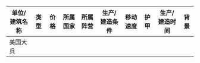 |    单位/建筑名称   |  类型  | 价格 |所属国家|所属阵营|生产/建造条件|移动速度|护甲|生产/建造时间|        背景   |
|------------------|--------|------|--------|-------|-----------|-------|----|---------------|-------------|
|     美国大兵        |       |      |        |       |           |       |    |               |             |